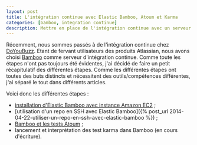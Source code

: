 ```yaml
---
layout: post
title: L'intégration continue avec Elastic Bamboo, Atoum et Karma
categories: [bamboo, integration continue]
description: Mettre en place de l'intégration continue avec un serveur Elastic Bamboo et des tests Atoum et Karma
---
```

Récemment, nous sommes passés à de l'intégration continue chez [DoYouBuzz](http://www.doyoubuzz.com). Etant de fervant utilisateurs des produits Atlassian, nous avons choisi [Bamboo](https://www.atlassian.com/software/bamboo) comme serveur d'intégration continue. Comme toute les étapes n'ont pas toujours été évidentes, j'ai décidé de faire un petit récapitulatif des différentes étapes. Comme les différentes étapes ont toutes des buts distincts et nécessitent des outils/compétences différentes, j'ai séparé le tout dans différents articles. 

Voici donc les différentes étapes : 

- [installation d'Elastic Bamboo avec instance Amazon EC2](/p/configuration-amazon-aws-ec2-elastic-bamboo/) ;
- [utilisation d'un repo en SSH avec Elastic Bamboo]({% post_url 2014-04-22-utiliser-un-repo-en-ssh-avec-elastic-bamboo %}) ;
- [Bamboo et les tests Atoum](/p/lancer-des-tests-atoum-dans-bamboo/) ;
- lancement et interprétation des test karma dans Bamboo (en cours d'écriture).
